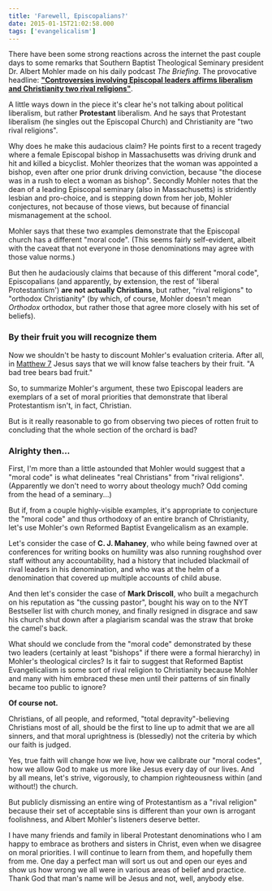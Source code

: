 ```yaml
---
title: 'Farewell, Episcopalians?'
date: 2015-01-15T21:02:58.000
tags: ['evangelicalism']
---
```


There have been some strong reactions across the internet the past couple days to some remarks that Southern Baptist Theological Seminary president Dr. Albert Mohler made on his daily podcast _The Briefing_. The provocative headline: [**"Controversies involving Episcopal leaders affirms liberalism and Christianity two rival religions"**](http://www.albertmohler.com/?p=33672).

A little ways down in the piece it's clear he's not talking about political liberalism, but rather **Protestant** liberalism. And he says that Protestant liberalism (he singles out the Episcopal Church) and Christianity are "two rival religions".

Why does he make this audacious claim? He points first to a recent tragedy where a female Episcopal bishop in Massachusetts was driving drunk and hit and killed a bicyclist. Mohler theorizes that the woman was appointed a bishop, even after one prior drunk driving conviction, because "the diocese was in a rush to elect a woman as bishop". Secondly Mohler notes that the dean of a leading Episcopal seminary (also in Massachusetts) is stridently lesbian and pro-choice, and is stepping down from her job, Mohler conjectures, not because of those views, but because of financial mismanagement at the school.

Mohler says that these two examples demonstrate that the Episcopal church has a different "moral code". (This seems fairly self-evident, albeit with the caveat that not everyone in those denominations may agree with those value norms.)

But then he audaciously claims that because of this different "moral code", Episcopalians (and apparently, by extension, the rest of 'liberal Protestantism') **are not actually Christians**, but rather, "rival religions" to "orthodox Christianity" (by which, of course, Mohler doesn't mean _Orthodox_ orthodox, but rather those that agree more closely with his set of beliefs).

### By their fruit you will recognize them

Now we shouldn't be hasty to discount Mohler's evaluation criteria. After all, in [Matthew 7](https://www.biblegateway.com/passage/?search=Matthew%207&version=NIV) Jesus says that we will know false teachers by their fruit. "A bad tree bears bad fruit."

So, to summarize Mohler's argument, these two Episcopal leaders are exemplars of a set of moral priorities that demonstrate that liberal Protestantism isn't, in fact, Christian.

But is it really reasonable to go from observing two pieces of rotten fruit to concluding that the whole section of the orchard is bad?

### Alrighty then...

First, I'm more than a little astounded that Mohler would suggest that a "moral code" is what delineates "real Christians" from "rival religions". (Apparently we don't need to worry about theology much? Odd coming from the head of a seminary...)

But if, from a couple highly-visible examples, it's appropriate to conjecture the "moral code" and thus orthodoxy of an entire branch of Christianity, let's use Mohler's own Reformed Baptist Evangelicalism as an example.

Let's consider the case of **C. J. Mahaney**, who while being fawned over at conferences for writing books on humility was also running roughshod over staff without any accountability, had a history that included blackmail of rival leaders in his denomination, and who was at the helm of a denomination that covered up multiple accounts of child abuse.

And then let's consider the case of **Mark Driscoll**, who built a megachurch on his reputation as "the cussing pastor", bought his way on to the NYT Bestseller list with church money, and finally resigned in disgrace and saw his church shut down after a plagiarism scandal was the straw that broke the camel's back.

What should we conclude from the "moral code" demonstrated by these two leaders (certainly at least "bishops" if there were a formal hierarchy) in Mohler's theological circles? Is it fair to suggest that Reformed Baptist Evangelicalism is some sort of rival religion to Christianity because Mohler and many with him embraced these men until their patterns of sin finally became too public to ignore?

**Of course not.**

Christians, of all people, and reformed, "total depravity"-believing Christians most of all, should be the first to line up to admit that we are all sinners, and that moral uprightness is (blessedly) not the criteria by which our faith is judged.

Yes, true faith will change how we live, how we calibrate our "moral codes", how we allow God to make us more like Jesus every day of our lives. And by all means, let's strive, vigorously, to champion righteousness within (and without!) the church.

But publicly dismissing an entire wing of Protestantism as a "rival religion" because their set of acceptable sins is different than your own is arrogant foolishness, and Albert Mohler's listeners deserve better.

I have many friends and family in liberal Protestant denominations who I am happy to embrace as brothers and sisters in Christ, even when we disagree on moral priorities. I will continue to learn from them, and hopefully them from me. One day a perfect man will sort us out and open our eyes and show us how wrong we all were in various areas of belief and practice. Thank God that man's name will be Jesus and not, well, anybody else.
